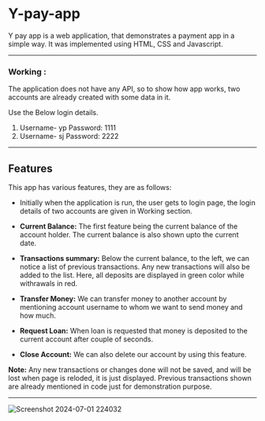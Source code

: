 # Y-pay-app
Y pay app is a  web application, that demonstrates a payment app in a simple way.
It was implemented using HTML, CSS and Javascript.

___

 ### Working :
The application does not have any API, so to show how app works, two accounts are already created with some data in it.

Use the Below login details. 

1) Username- yp    Password: 1111
2) Username- sj    Password: 2222



___

## Features 

This app has various features, they are as follows:

+ Initially when the application is run, the user gets to login page, the login details of two accounts are given in Working section.

+ **Current Balance:** The first feature being  the current balance of the account holder. The current balance is also shown upto the current date. 

+ **Transactions summary:** Below the current balance, to the left, we can notice a list of previous transactions. Any new transactions will also be added to the list. Here, all deposits are displayed in green color while withrawals in red.

+ **Transfer Money:** We can transfer money to another account by mentioning account username to whom we want to send money and how much.

+ **Request Loan:** When loan is requested that money is deposited to the current account after couple of seconds.

+ **Close Account:** We can also delete our account by using this feature.


 **Note:** Any new transactions or changes done will not be saved, and will be lost when page is reloded, it is just displayed. Previous transactions shown are already mentioned in code just for demonstration purpose.

 ___


![Screenshot 2024-07-01 224032](https://github.com/Astro-yash/Y-pay-app/assets/173896650/5ba20a15-ea0b-4ebf-a2f6-5d5d3c049d87)



